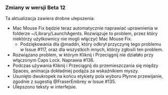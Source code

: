 ### Zmiany w wersji Beta 12

Ta aktualizacja zawiera drobne ulepszenia:

- Mac Mouse Fix będzie teraz automatycznie naprawiać uprawnienia w folderze ~/Library/LaunchAgents. Rozwiązuje to problem, przez który niektórzy użytkownicy nie mogli włączyć Mac Mouse Fix.
  - Podziękowania dla @maddn, który odkrył przyczynę tego problemu w Issue #117, oraz dla wszystkich innych, którzy zgłosili ten problem.
- Rozwiązano problem, w którym Kliknij i Przeciągnij nie działało przy włączonym Caps Lock. Naprawia #136.
- Podczas używania Kliknij i Przeciągnij do przemieszczania się między Spaces, animacja dokładniej podąża za wskaźnikiem myszy.
- Usunięto dwukropek na końcu etykiety pola wyboru Płynne przewijanie, zgodnie z sugestią @FraserEmbrey w Issue #135.
- Ulepszono teksty w interfejsie.